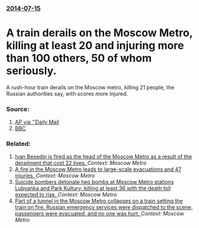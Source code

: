 ### [2014-07-15](/news/2014/07/15/index.md)

# A train derails on the Moscow Metro, killing at least 20 and injuring more than 100 others, 50 of whom seriously. 

A rush-hour train derails on the Moscow metro, killing 21 people, the Russian authorities say, with scores more injured.


### Source:

1. [AP via ''Daily Mail](http://www.dailymail.co.uk/wires/ap/article-2692561/10-dead-Moscow-subway-train-derailment.html)
2. [BBC](http://www.bbc.com/news/world-europe-28306458)

### Related:

1. [Ivan Besedin is fired as the head of the Moscow Metro as a result of the derailment that cost 22 lives. ](/news/2014/07/22/ivan-besedin-is-fired-as-the-head-of-the-moscow-metro-as-a-result-of-the-derailment-that-cost-22-lives.md) _Context: Moscow Metro_
2. [A fire in the Moscow Metro leads to large-scale evacuations and 47 injuries. ](/news/2013/06/5/a-fire-in-the-moscow-metro-leads-to-large-scale-evacuations-and-47-injuries.md) _Context: Moscow Metro_
3. [Suicide bombers detonate two bombs at Moscow Metro stations Lubyanka and Park Kultury, killing at least 36 with the death toll expected to rise. ](/news/2010/03/29/suicide-bombers-detonate-two-bombs-at-moscow-metro-stations-lubyanka-and-park-kultury-killing-at-least-36-with-the-death-toll-expected-to-r.md) _Context: Moscow Metro_
4. [ Part of a tunnel in the Moscow Metro collapses on a train setting the train on fire. Russian emergency services were dispatched to the scene, passengers were evacuated, and no one was hurt. ](/news/2006/03/19/part-of-a-tunnel-in-the-moscow-metro-collapses-on-a-train-setting-the-train-on-fire-russian-emergency-services-were-dispatched-to-the-scen.md) _Context: Moscow Metro_
